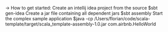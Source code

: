 -> How to get started:
Create an intellij idea project from the source
$sbt gen-idea
Create a jar file containing all dependent jars
$sbt assembly
Start the complex sample application
$java -cp /Users/florian/code/scala-template/target/scala_template-assembly-1.0.jar com.airbnb.HelloWorld
